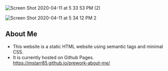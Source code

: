 ![Screen Shot 2020-04-11 at 5 33 53 PM (2)](https://user-images.githubusercontent.com/53281244/79055602-4d896580-7c1c-11ea-8bf8-480709e073e1.png)

![Screen Shot 2020-04-11 at 5 34 12 PM 2](https://user-images.githubusercontent.com/53281244/79055606-511cec80-7c1c-11ea-8fba-0607db7a4697.png)

## About Me 

* This website is a static HTML website using semantic tags and minimal CSS. 
* It is currently hosted on Github Pages. https://mstarr85.github.io/prework-about-me/
